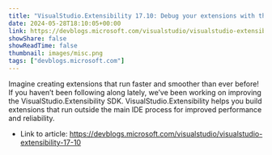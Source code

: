 ```yaml
---
title: "VisualStudio.Extensibility 17.10: Debug your extensions with the Diagnostics Explorer"
date: 2024-05-28T18:10:05+00:00
link: https://devblogs.microsoft.com/visualstudio/visualstudio-extensibility-17-10
showShare: false
showReadTime: false
thumbnail: images/misc.png
tags: ["devblogs.microsoft.com"]
---
```

Imagine creating extensions that run faster and smoother than ever before! If you haven’t been following along lately, we’ve been working on improving the VisualStudio.Extensibility SDK. VisualStudio.Extensibility helps you build extensions that run outside the main IDE process for improved performance and reliability.

- Link to article: https://devblogs.microsoft.com/visualstudio/visualstudio-extensibility-17-10